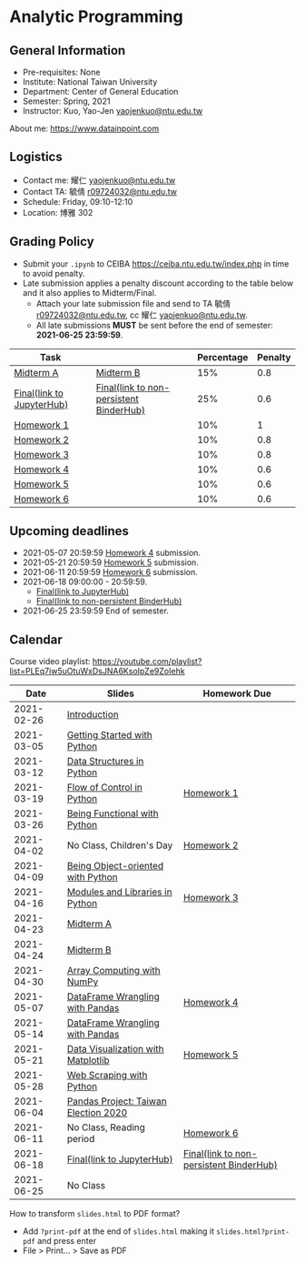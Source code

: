 # Analytic Programming

## General Information

- Pre-requisites: None
- Institute: National Taiwan University
- Department: Center of General Education
- Semester: Spring, 2021
- Instructor: Kuo, Yao-Jen <yaojenkuo@ntu.edu.tw>

About me: <https://www.datainpoint.com>

<!--
## Additional Registration Policy

Due to resourse constraint and limited experience, we accept limited additional registrations and the priority would be:

1. Senior or graduate student in the last year;
2. Junior or graduate student;
3. Others.

We will probably rely on Python's `random` module to draw if there are too many additional registrations within higher priorities. Auditing is welcomed, however there will be no credits, homeworks, nor exams.
-->

## Logistics

- Contact me: 耀仁 <yaojenkuo@ntu.edu.tw>
- Contact TA: 毓倩 <r09724032@ntu.edu.tw>
- Schedule: Friday, 09:10-12:10
- Location: 博雅 302

<!--
## Environments

- Homeworks and exams will be distributed via [JupyterHub](https://jupyter.org/hub) and [nbgitpuller](https://github.com/jupyterhub/nbgitpuller).
- Lectures will be delivered via non-persistent [Binder](https://mybinder.org/).

[![Binder](https://mybinder.org/badge_logo.svg)](https://mybinder.org/v2/gh/yaojenkuo/analytic-programming-ntu-spring-2021/HEAD)
-->

## Grading Policy

- Submit your `.ipynb` to CEIBA <https://ceiba.ntu.edu.tw/index.php> in time to avoid penalty.
- Late submission applies a penalty discount according to the table below and it also applies to Midterm/Final.
    - Attach your late submission file and send to TA 毓倩 <r09724032@ntu.edu.tw>, cc 耀仁 <yaojenkuo@ntu.edu.tw>.
    - All late submissions **MUST** be sent before the end of semester: **2021-06-25 23:59:59**.

|Task||Percentage|Penalty|
|----|-|----------|------|
|[Midterm A](https://lab.datainpoint.com/hub/user-redirect/git-pull?repo=https%3A%2F%2Fgithub.com%2Fdatainpoint%2Fmidterm-a-analytic-programming-ntu-spring-2021&urlpath=tree%2Fmidterm-a-analytic-programming-ntu-spring-2021%2Fmidterm.ipynb&branch=main)|[Midterm B](https://lab.datainpoint.com/hub/user-redirect/git-pull?repo=https%3A%2F%2Fgithub.com%2Fdatainpoint%2Fmidterm-b-analytic-programming-ntu-spring-2021&urlpath=tree%2Fmidterm-b-analytic-programming-ntu-spring-2021%2Fmidterm.ipynb&branch=main)|15%|0.8|
|[Final(link to JupyterHub)](https://lab.datainpoint.com/hub/user-redirect/git-pull?repo=https%3A%2F%2Fgithub.com%2Fdatainpoint%2Ffinal-analytic-programming-ntu-spring-2021&urlpath=tree%2Ffinal-analytic-programming-ntu-spring-2021%2Ffinal.ipynb&branch=main)|[Final(link to non-persistent BinderHub)](https://mybinder.org/v2/gh/datainpoint/final-analytic-programming-ntu-spring-2021/HEAD)|25%|0.6|
|[Homework 1](https://lab.datainpoint.com/hub/user-redirect/git-pull?repo=https%3A%2F%2Fgithub.com%2Fdatainpoint%2Fhw1-analytic-programming-ntu-spring-2021&urlpath=tree%2Fhw1-analytic-programming-ntu-spring-2021%2Fexercises.ipynb&branch=main)||10%|1|
|[Homework 2](https://lab.datainpoint.com/hub/user-redirect/git-pull?repo=https%3A%2F%2Fgithub.com%2Fdatainpoint%2Fhw2-analytic-programming-ntu-spring-2021&urlpath=tree%2Fhw2-analytic-programming-ntu-spring-2021%2Fexercises.ipynb&branch=main)||10%|0.8|
|[Homework 3](https://lab.datainpoint.com/hub/user-redirect/git-pull?repo=https%3A%2F%2Fgithub.com%2Fdatainpoint%2Fhw3-analytic-programming-ntu-spring-2021&urlpath=tree%2Fhw3-analytic-programming-ntu-spring-2021%2Fexercises.ipynb&branch=main)||10%|0.8|
|[Homework 4](https://lab.datainpoint.com/hub/user-redirect/git-pull?repo=https%3A%2F%2Fgithub.com%2Fdatainpoint%2Fhw4-analytic-programming-ntu-spring-2021&urlpath=tree%2Fhw4-analytic-programming-ntu-spring-2021%2Fexercises.ipynb&branch=main)||10%|0.6|
|[Homework 5](https://lab.datainpoint.com/hub/user-redirect/git-pull?repo=https%3A%2F%2Fgithub.com%2Fdatainpoint%2Fhw5-analytic-programming-ntu-spring-2021&urlpath=tree%2Fhw5-analytic-programming-ntu-spring-2021%2Fexercises.ipynb&branch=main)||10%|0.6|
|[Homework 6](https://lab.datainpoint.com/hub/user-redirect/git-pull?repo=https%3A%2F%2Fgithub.com%2Fdatainpoint%2Fhw6-analytic-programming-ntu-spring-2021&urlpath=tree%2Fhw6-analytic-programming-ntu-spring-2021%2Fexercises.ipynb&branch=main)||10%|0.6|

## Upcoming deadlines

- 2021-05-07 20:59:59 [Homework 4](https://lab.datainpoint.com/hub/user-redirect/git-pull?repo=https%3A%2F%2Fgithub.com%2Fdatainpoint%2Fhw4-analytic-programming-ntu-spring-2021&urlpath=tree%2Fhw4-analytic-programming-ntu-spring-2021%2Fexercises.ipynb&branch=main) submission.
- 2021-05-21 20:59:59 [Homework 5](https://lab.datainpoint.com/hub/user-redirect/git-pull?repo=https%3A%2F%2Fgithub.com%2Fdatainpoint%2Fhw5-analytic-programming-ntu-spring-2021&urlpath=tree%2Fhw5-analytic-programming-ntu-spring-2021%2Fexercises.ipynb&branch=main) submission.
- 2021-06-11 20:59:59 [Homework 6](https://lab.datainpoint.com/hub/user-redirect/git-pull?repo=https%3A%2F%2Fgithub.com%2Fdatainpoint%2Fhw6-analytic-programming-ntu-spring-2021&urlpath=tree%2Fhw6-analytic-programming-ntu-spring-2021%2Fexercises.ipynb&branch=main) submission.
- 2021-06-18 09:00:00 - 20:59:59.
    - [Final(link to JupyterHub)](https://lab.datainpoint.com/hub/user-redirect/git-pull?repo=https%3A%2F%2Fgithub.com%2Fdatainpoint%2Ffinal-analytic-programming-ntu-spring-2021&urlpath=tree%2Ffinal-analytic-programming-ntu-spring-2021%2Ffinal.ipynb&branch=main)
    - [Final(link to non-persistent BinderHub)](https://mybinder.org/v2/gh/datainpoint/final-analytic-programming-ntu-spring-2021/HEAD)
- 2021-06-25 23:59:59 End of semester.

## Calendar

Course video playlist: <https://youtube.com/playlist?list=PLEq7iw5uOtuWxDsJNA6KsoIpZe9ZoIehk>

|Date|Slides|Homework Due|
|----|------|------------|
|2021-02-26|[Introduction](slides/00-introduction.slides.html)||
|2021-03-05|[Getting Started with Python](slides/01-getting-started-with-python.slides.html)||
|2021-03-12|[Data Structures in Python](slides/02-data-structures-in-python.slides.html)||
|2021-03-19|[Flow of Control in Python](slides/03-flow-of-control-in-python.slides.html)|[Homework 1](https://lab.datainpoint.com/hub/user-redirect/git-pull?repo=https%3A%2F%2Fgithub.com%2Fdatainpoint%2Fhw1-analytic-programming-ntu-spring-2021&urlpath=tree%2Fhw1-analytic-programming-ntu-spring-2021%2Fexercises.ipynb&branch=main)|
|2021-03-26|[Being Functional with Python](slides/04-being-functional-with-python.slides.html)||
|2021-04-02|No Class, Children's Day|[Homework 2](https://lab.datainpoint.com/hub/user-redirect/git-pull?repo=https%3A%2F%2Fgithub.com%2Fdatainpoint%2Fhw2-analytic-programming-ntu-spring-2021&urlpath=tree%2Fhw2-analytic-programming-ntu-spring-2021%2Fexercises.ipynb&branch=main)|
|2021-04-09|[Being Object-oriented with Python](slides/05-being-object-oriented-with-python.slides.html)||
|2021-04-16|[Modules and Libraries in Python](slides/06-modules-and-libraries-in-python.slides.html)|[Homework 3](https://lab.datainpoint.com/hub/user-redirect/git-pull?repo=https%3A%2F%2Fgithub.com%2Fdatainpoint%2Fhw3-analytic-programming-ntu-spring-2021&urlpath=tree%2Fhw3-analytic-programming-ntu-spring-2021%2Fexercises.ipynb&branch=main)|
|2021-04-23|[Midterm A](https://lab.datainpoint.com/hub/user-redirect/git-pull?repo=https%3A%2F%2Fgithub.com%2Fdatainpoint%2Fmidterm-a-analytic-programming-ntu-spring-2021&urlpath=tree%2Fmidterm-a-analytic-programming-ntu-spring-2021%2Fmidterm.ipynb&branch=main)||
|2021-04-24|[Midterm B](https://lab.datainpoint.com/hub/user-redirect/git-pull?repo=https%3A%2F%2Fgithub.com%2Fdatainpoint%2Fmidterm-b-analytic-programming-ntu-spring-2021&urlpath=tree%2Fmidterm-b-analytic-programming-ntu-spring-2021%2Fmidterm.ipynb&branch=main)||
|2021-04-30|[Array Computing with NumPy](slides/07-array-computing-with-numpy.slides.html)||
|2021-05-07|[DataFrame Wrangling with Pandas](slides/08-dataframe-wrangling-with-pandas.slides.html)|[Homework 4](https://lab.datainpoint.com/hub/user-redirect/git-pull?repo=https%3A%2F%2Fgithub.com%2Fdatainpoint%2Fhw4-analytic-programming-ntu-spring-2021&urlpath=tree%2Fhw4-analytic-programming-ntu-spring-2021%2Fexercises.ipynb&branch=main)|
|2021-05-14|[DataFrame Wrangling with Pandas](slides/08-dataframe-wrangling-with-pandas.slides.html)||
|2021-05-21|[Data Visualization with Matplotlib](slides/09-data-visualization-with-matplotlib.slides.html)|[Homework 5](https://lab.datainpoint.com/hub/user-redirect/git-pull?repo=https%3A%2F%2Fgithub.com%2Fdatainpoint%2Fhw5-analytic-programming-ntu-spring-2021&urlpath=tree%2Fhw5-analytic-programming-ntu-spring-2021%2Fexercises.ipynb&branch=main)|
|2021-05-28|[Web Scraping with Python](slides/10-web-scraping-with-python.slides.html)||
|2021-06-04|[Pandas Project: Taiwan Election 2020](slides/11-project-taiwan-election-2020.slides.html)||
|2021-06-11|No Class, Reading period|[Homework 6](https://lab.datainpoint.com/hub/user-redirect/git-pull?repo=https%3A%2F%2Fgithub.com%2Fdatainpoint%2Fhw6-analytic-programming-ntu-spring-2021&urlpath=tree%2Fhw6-analytic-programming-ntu-spring-2021%2Fexercises.ipynb&branch=main)|
|2021-06-18|[Final(link to JupyterHub)](https://lab.datainpoint.com/hub/user-redirect/git-pull?repo=https%3A%2F%2Fgithub.com%2Fdatainpoint%2Ffinal-analytic-programming-ntu-spring-2021&urlpath=tree%2Ffinal-analytic-programming-ntu-spring-2021%2Ffinal.ipynb&branch=main)|[Final(link to non-persistent BinderHub)](https://mybinder.org/v2/gh/datainpoint/final-analytic-programming-ntu-spring-2021/HEAD)|
|2021-06-25|No Class||

How to transform `slides.html` to PDF format?
- Add `?print-pdf` at the end of `slides.html` making it `slides.html?print-pdf` and press enter
- File > Print... > Save as PDF